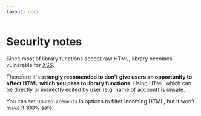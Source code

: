 ```yaml
---
layout: docs
---
```


# Security notes

Since most of library functions accept raw HTML, library becomes vulnarable for [XSS](https://en.wikipedia.org/wiki/Cross-site_scripting).

Therefore it's  **strongly recomended to don't give users an opportunity to affect HTML which you pass to library functions**.
Using HTML which can be directly or indirectly edited by user (e.g. name of account) is unsafe.

You can set up `replacements` in options to filter incoming HTML, but it won't make it 100% safe.
